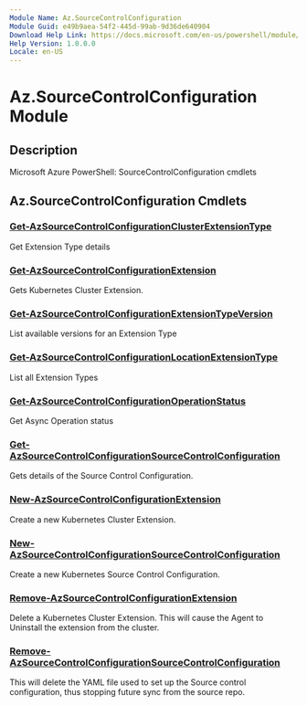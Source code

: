 ```yaml
---
Module Name: Az.SourceControlConfiguration
Module Guid: e49b9aea-54f2-445d-99ab-9d36de640904
Download Help Link: https://docs.microsoft.com/en-us/powershell/module/az.sourcecontrolconfiguration
Help Version: 1.0.0.0
Locale: en-US
---
```


# Az.SourceControlConfiguration Module
## Description
Microsoft Azure PowerShell: SourceControlConfiguration cmdlets

## Az.SourceControlConfiguration Cmdlets
### [Get-AzSourceControlConfigurationClusterExtensionType](Get-AzSourceControlConfigurationClusterExtensionType.md)
Get Extension Type details

### [Get-AzSourceControlConfigurationExtension](Get-AzSourceControlConfigurationExtension.md)
Gets Kubernetes Cluster Extension.

### [Get-AzSourceControlConfigurationExtensionTypeVersion](Get-AzSourceControlConfigurationExtensionTypeVersion.md)
List available versions for an Extension Type

### [Get-AzSourceControlConfigurationLocationExtensionType](Get-AzSourceControlConfigurationLocationExtensionType.md)
List all Extension Types

### [Get-AzSourceControlConfigurationOperationStatus](Get-AzSourceControlConfigurationOperationStatus.md)
Get Async Operation status

### [Get-AzSourceControlConfigurationSourceControlConfiguration](Get-AzSourceControlConfigurationSourceControlConfiguration.md)
Gets details of the Source Control Configuration.

### [New-AzSourceControlConfigurationExtension](New-AzSourceControlConfigurationExtension.md)
Create a new Kubernetes Cluster Extension.

### [New-AzSourceControlConfigurationSourceControlConfiguration](New-AzSourceControlConfigurationSourceControlConfiguration.md)
Create a new Kubernetes Source Control Configuration.

### [Remove-AzSourceControlConfigurationExtension](Remove-AzSourceControlConfigurationExtension.md)
Delete a Kubernetes Cluster Extension.
This will cause the Agent to Uninstall the extension from the cluster.

### [Remove-AzSourceControlConfigurationSourceControlConfiguration](Remove-AzSourceControlConfigurationSourceControlConfiguration.md)
This will delete the YAML file used to set up the Source control configuration, thus stopping future sync from the source repo.

